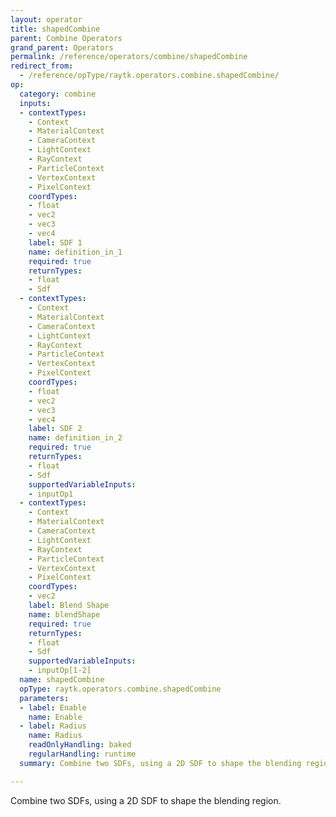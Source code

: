 ```yaml
---
layout: operator
title: shapedCombine
parent: Combine Operators
grand_parent: Operators
permalink: /reference/operators/combine/shapedCombine
redirect_from:
  - /reference/opType/raytk.operators.combine.shapedCombine/
op:
  category: combine
  inputs:
  - contextTypes:
    - Context
    - MaterialContext
    - CameraContext
    - LightContext
    - RayContext
    - ParticleContext
    - VertexContext
    - PixelContext
    coordTypes:
    - float
    - vec2
    - vec3
    - vec4
    label: SDF 1
    name: definition_in_1
    required: true
    returnTypes:
    - float
    - Sdf
  - contextTypes:
    - Context
    - MaterialContext
    - CameraContext
    - LightContext
    - RayContext
    - ParticleContext
    - VertexContext
    - PixelContext
    coordTypes:
    - float
    - vec2
    - vec3
    - vec4
    label: SDF 2
    name: definition_in_2
    required: true
    returnTypes:
    - float
    - Sdf
    supportedVariableInputs:
    - inputOp1
  - contextTypes:
    - Context
    - MaterialContext
    - CameraContext
    - LightContext
    - RayContext
    - ParticleContext
    - VertexContext
    - PixelContext
    coordTypes:
    - vec2
    label: Blend Shape
    name: blendShape
    required: true
    returnTypes:
    - float
    - Sdf
    supportedVariableInputs:
    - inputOp[1-2]
  name: shapedCombine
  opType: raytk.operators.combine.shapedCombine
  parameters:
  - label: Enable
    name: Enable
  - label: Radius
    name: Radius
    readOnlyHandling: baked
    regularHandling: runtime
  summary: Combine two SDFs, using a 2D SDF to shape the blending region.

---
```



Combine two SDFs, using a 2D SDF to shape the blending region.